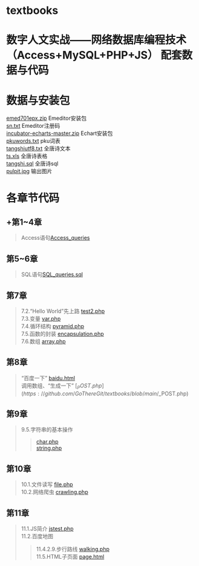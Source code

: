 # textbooks
# 数字人文实战——网络数据库编程技术（Access+MySQL+PHP+JS） 配套数据与代码

# 数据与安装包    

[emed701epx.zip](https://github.com/GoThereGit/textbooks/blob/main/emed701epx.zip)   Emeditor安装包    
[sn.txt](https://github.com/GoThereGit/textbooks/blob/main/)  Emeditor注册码    
[incubator-echarts-master.zip](https://github.com/GoThereGit/textbooks/blob/main/)  Echart安装包      
[pkuwords.txt](https://github.com/GoThereGit/textbooks/blob/main/)  pku词表    
[tangshiutf8.txt](https://github.com/GoThereGit/textbooks/blob/main/)  全唐诗文本     
[ts.xls](https://github.com/GoThereGit/textbooks/blob/main/)  全唐诗表格    
[tangshi.sql](https://github.com/GoThereGit/textbooks/blob/main/)  全唐诗sql    
[pulpit.jpg](https://github.com/GoThereGit/textbooks/blob/main/)  输出图片     


# 各章节代码    

## +第1~4章    
>Access语句[Access_queries](https://github.com/GoThereGit/textbooks/blob/main/Access_queries)   


## 第5~6章    
>SQL语句[SQL_queries.sql](https://github.com/GoThereGit/textbooks/blob/main/SQL_queries.sql)       


## 第7章    
>7.2.“Hello World”先上路  [test2.php](https://github.com/GoThereGit/textbooks/blob/main/test2.php)     
>7.3.变量  [var.php](https://github.com/GoThereGit/textbooks/blob/main/var.php)     
>7.4.循环结构  [pyramid.php](https://github.com/GoThereGit/textbooks/blob/main/pyramid.php)     
>7.5.函数的封装  [encapsulation.php](https://github.com/GoThereGit/textbooks/blob/main/encapsulation.php)      
>7.6.数组  [array.php](https://github.com/GoThereGit/textbooks/blob/main/array.php)       


## 第8章       
>“百度一下”  [baidu.html](https://github.com/GoThereGit/textbooks/blob/main/baidu.html)        
>调用数组、“生成一下”   [$_POST.php](https://github.com/GoThereGit/textbooks/blob/main/$_POST.php)       


## 第9章     
>9.5.字符串的基本操作    
>>[char.php](https://github.com/GoThereGit/textbooks/blob/main/char.php)      
>>[string.php](https://github.com/GoThereGit/textbooks/blob/main/string.php)    

                
## 第10章      
>10.1.文件读写  [file.php](https://github.com/GoThereGit/textbooks/blob/main/file.php)   
>10.2.网络爬虫  [crawling.php](https://github.com/GoThereGit/textbooks/blob/main/crawling.php)     


## 第11章  
>11.1.JS简介  [jstest.php](https://github.com/GoThereGit/textbooks/blob/main/jstest.php)     
>11.2.百度地图         
>>11.4.2.9.步行路线  [walking.php](https://github.com/GoThereGit/textbooks/blob/main/walking.php)     
>>11.5.HTML子页面  [page.html](https://github.com/GoThereGit/textbooks/blob/main/page.html)        



